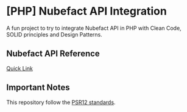 # [PHP] Nubefact API Integration

A fun project to try to integrate Nubefact API in PHP with Clean Code, SOLID principles and Design Patterns.

## Nubefact API Reference

[Quick Link](https://www.nubefact.com/integracion)

## Important Notes

This repository follow the [PSR12 standards](https://www.php-fig.org/psr/psr-12/).
